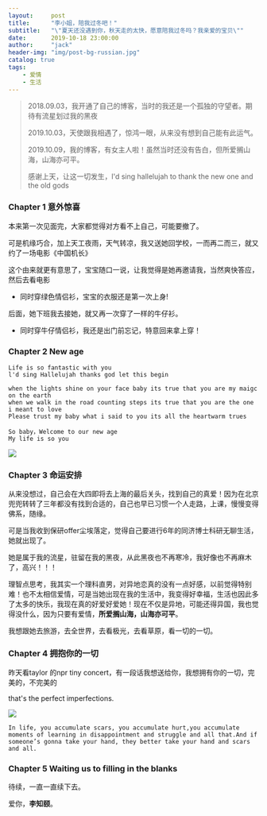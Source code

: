 ```yaml
---
layout:     post
title:      "李小姐，陪我过冬吧！"
subtitle:   "\"夏天还没遇到你，秋天走的太快，愿意陪我过冬吗？我亲爱的宝贝\""
date:       2019-10-18 23:00:00
author:     "jack"
header-img: "img/post-bg-russian.jpg"
catalog: true
tags:
    - 爱情
    - 生活
---
```


> 2018.09.03，我开通了自己的博客，当时的我还是一个孤独的守望者。期待有流星划过我的黑夜
>
> 2019.10.03，天使跟我相遇了，惊鸿一眼，从来没有想到自己能有此运气。
>
> 2019.10.09，我的博客，有女主人啦！虽然当时还没有告白，但所爱搁山海，山海亦可平。
>
> 感谢上天，让这一切发生，l'd sing hallelujah to thank the new one and the old gods

### Chapter 1  意外惊喜

本来第一次见面完，大家都觉得对方看不上自己，可能要撤了。

可是机缘巧合，加上天工夜雨，天气转凉，我又送她回学校，一而再二而三，就又约了一场电影《中国机长》

这个由来就更有意思了，宝宝随口一说，让我觉得是她再邀请我，当然爽快答应，然后去看电影

+ 同时穿绿色情侣衫，宝宝的衣服还是第一次上身!

后面，她下班我去接她，就又再一次穿了一样的牛仔衫。

+ 同时穿牛仔情侣衫，我还是出门前忘记，特意回来拿上穿！

### Chapter 2  New age

```
Life is so fantastic with you
l'd sing Hallelujah thanks god let this begin

when the lights shine on your face baby its true that you are my maigc on the earth
when we walk in the road counting steps its true that you are the one i meant to love
Please trust my baby what i said to you its all the heartwarm trues 

So baby，Welcome to our new age
My life is so you 
```

![](https://jackyanghc-picture.oss-cn-beijing.aliyuncs.com/3789dc0ab9579edaacd65675c49c991.jpg)

### Chapter 3  命运安排

从来没想过，自己会在大四即将去上海的最后关头，找到自己的真爱！因为在北京兜兜转转了三年都没有找到合适的，自己也早已习惯一个人走路，上课，慢慢变得佛系，随缘。

可是当我收到保研offer尘埃落定，觉得自己要进行6年的同济博士科研无聊生活，她就出现了。

她是属于我的流星，驻留在我的黑夜，从此黑夜也不再寒冷，我好像也不再麻木了，高兴！！！

理智点思考，我其实一个理科直男，对异地恋真的没有一点好感，以前觉得特别难！也不太相信爱情，可是当她出现在我的生活中，我变得好幸福，生活也因此多了太多的快乐，我现在真的好爱好爱她！现在不仅是异地，可能还得异国，我也觉得没什么，因为只要有爱情，**所爱搁山海，山海亦可平**。

我想跟她去旅游，去全世界，去看极光，去看草原，看一切的一切。

### Chapter 4 拥抱你的一切

昨天看taylor 的npr tiny concert，有一段话我想送给你，我想拥有你的一切，完美的，不完美的

that's the perfect imperfections.

![](https://jackyanghc-picture.oss-cn-beijing.aliyuncs.com/20191018151214.png)

`In life, you accumulate scars, you accumulate hurt,you accumulate moments of learning in disappointment and struggle and all that.And if someone’s gonna take your hand, they better take your hand and scars and all. `

### Chapter 5 Waiting us to filling in the blanks

待续，一直一直续下去。

爱你，**李知颐**。